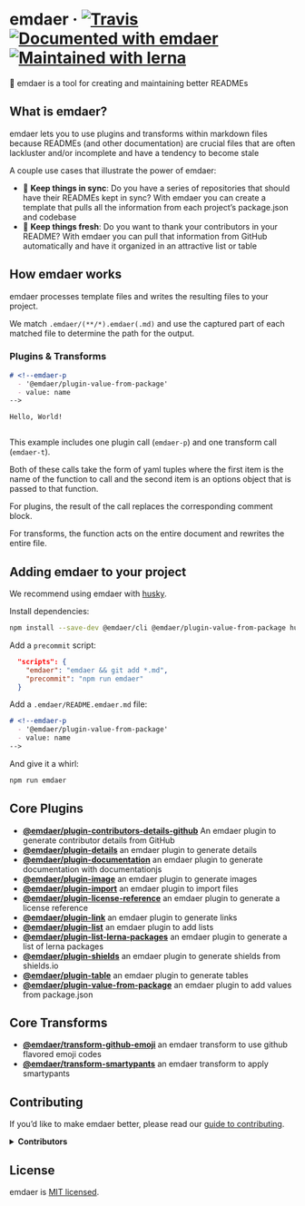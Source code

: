 <!--
  This file was generated by emdaer

  Its template can be found at .emdaer/README.emdaer.md
-->

# emdaer · [![Travis](https://img.shields.io/travis/emdaer/emdaer.svg?style=flat-square)](https://travis-ci.org/emdaer/emdaer/) [![Documented with emdaer](https://img.shields.io/badge/📓-documented%20with%20emdaer-F06632.svg?style=flat-square)](https://github.com/emdaer/emdaer) [![Maintained with lerna](https://img.shields.io/badge/🐉-maintained%20with%20lerna-cc00ff.svg?style=flat-square)](https://lernajs.io/)
📓 emdaer is a tool for creating and maintaining better READMEs
## What is emdaer?

emdaer lets you to use plugins and transforms within markdown files because READMEs (and other documentation) are crucial files that are often lackluster and/or incomplete and have a tendency to become stale

A couple use cases that illustrate the power of emdaer:

- 🤝 **Keep things in sync**: Do you have a series of repositories that should have their READMEs kept in sync? With emdaer you can create a template that pulls all the information from each project&#8217;s package.json and codebase
- 🍋 **Keep things fresh**: Do you want to thank your contributors in your README? With emdaer you can pull that information from GitHub automatically and have it organized in an attractive list or table

## How emdaer works

emdaer processes template files and writes the resulting files to your project.

We match `.emdaer/(**/*).emdaer(.md)` and use the captured part of each matched file to determine the path for the output.

### Plugins & Transforms

```md
# <!--emdaer-p
  - '@emdaer/plugin-value-from-package'
  - value: name
-->

Hello, World!



```

This example includes one plugin call (`emdaer-p`) and one transform call (`emdaer-t`).

Both of these calls take the form of yaml tuples where the first item is the name of the function to call and the second item is an options object that is passed to that function.

For plugins, the result of the call replaces the corresponding comment block.

For transforms, the function acts on the entire document and rewrites the entire file.

## Adding emdaer to your project

We recommend using emdaer with [husky](https://github.com/typicode/husky).

Install dependencies:

```sh
npm install --save-dev @emdaer/cli @emdaer/plugin-value-from-package husky
```

Add a `precommit` script:

```json
  "scripts": {
    "emdaer": "emdaer && git add *.md",
    "precommit": "npm run emdaer"
  }
```

Add a `.emdaer/README.emdaer.md` file:

```md
# <!--emdaer-p
  - '@emdaer/plugin-value-from-package'
  - value: name
-->

```

And give it a whirl:

```sh
npm run emdaer
```

## Core Plugins

- **[@emdaer/plugin-contributors-details-github](packages/plugin-contributors-details-github)** An emdaer plugin to generate contributor details from GitHub
- **[@emdaer/plugin-details](packages/plugin-details)** an emdaer plugin to generate details
- **[@emdaer/plugin-documentation](packages/plugin-documentation)** an emdaer plugin to generate documentation with documentationjs
- **[@emdaer/plugin-image](packages/plugin-image)** an emdaer plugin to generate images
- **[@emdaer/plugin-import](packages/plugin-import)** an emdaer plugin to import files
- **[@emdaer/plugin-license-reference](packages/plugin-license-reference)** an emdaer plugin to generate a license reference
- **[@emdaer/plugin-link](packages/plugin-link)** an emdaer plugin to generate links
- **[@emdaer/plugin-list](packages/plugin-list)** an emdaer plugin to add lists
- **[@emdaer/plugin-list-lerna-packages](packages/plugin-list-lerna-packages)** an emdaer plugin to generate a list of lerna packages
- **[@emdaer/plugin-shields](packages/plugin-shields)** an emdaer plugin to generate shields from shields.io
- **[@emdaer/plugin-table](packages/plugin-table)** an emdaer plugin to generate tables
- **[@emdaer/plugin-value-from-package](packages/plugin-value-from-package)** an emdaer plugin to add values from package.json

## Core Transforms

- **[@emdaer/transform-github-emoji](packages/transform-github-emoji)** an emdaer transform to use github flavored emoji codes
- **[@emdaer/transform-smartypants](packages/transform-smartypants)** an emdaer transform to apply smartypants

## Contributing

If you&#8217;d like to make emdaer better, please read our [guide to contributing](./CONTRIBUTING.md).

<details>
<summary><strong>Contributors</strong></summary><br />
<img align="left" src="https://avatars0.githubusercontent.com/u/1306968?s=24">
  <strong>Flip</strong>
</img></br></br>
<img align="left" src="https://avatars0.githubusercontent.com/u/1127238?s=24">
  <strong>Luke Herrington</strong>
</img></br></br>
<img align="left" src="https://avatars0.githubusercontent.com/u/447151?s=24">
  <strong>Elliott Foster</strong>
</img></br></br>
<img align="left" src="https://avatars0.githubusercontent.com/u/590058?s=24">
  <strong>David Diers</strong>
</img></br></br>
</details>

## License

emdaer is [MIT licensed](./LICENSE).


